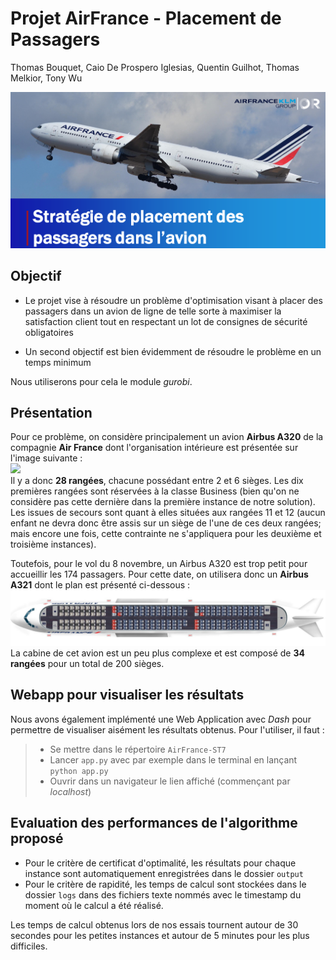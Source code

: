 # Projet AirFrance - Placement de Passagers

Thomas Bouquet, Caio De Prospero Iglesias, Quentin Guilhot, Thomas Melkior, Tony Wu 



![image_presentation](assets/image_presentation.png)



## Objectif

- Le projet vise à résoudre un problème d'optimisation visant à placer des passagers dans un avion de ligne de telle sorte à maximiser la satisfaction client tout en respectant un lot de consignes de sécurité obligatoires

- Un second objectif est bien évidemment de résoudre le problème en un temps minimum



Nous utiliserons pour cela le module *gurobi*.



## Présentation

Pour ce problème, on considère principalement un avion <strong>Airbus A320</strong> de la compagnie <strong>Air France</strong> dont l'organisation intérieure est présentée sur l'image suivante :
<br>
<img src='cabineA320AF.jpg'>
<br>
Il y a donc <strong>28 rangées</strong>, chacune possédant entre 2 et 6 sièges. Les dix premières rangées sont réservées à la classe Business (bien qu'on ne considère pas cette dernière dans la première instance de notre solution). Les issues de secours sont quant à elles situées aux rangées 11 et 12 (aucun enfant ne devra donc être assis sur un siège de l'une de ces deux rangées; mais encore une fois, cette contrainte ne s'appliquera pour les deuxième et troisième instances).

Toutefois, pour le vol du 8 novembre, un Airbus A320 est trop petit pour accueillir les 174 passagers. Pour cette date, on utilisera donc un <strong>Airbus A321</strong> dont le plan est présenté ci-dessous :
<br>
<img src='cabineA321AF.jpg'>
<br>
La cabine de cet avion est un peu plus complexe et est composé de <strong>34 rangées</strong> pour un total de 200 sièges.



## Webapp pour visualiser les résultats

Nous avons également implémenté une Web Application avec *Dash* pour permettre de visualiser aisément les résultats obtenus. Pour l'utiliser, il faut :

> - Se mettre dans le répertoire `AirFrance-ST7`
> - Lancer `app.py` avec par exemple dans le terminal en lançant `python app.py`
> - Ouvrir dans un navigateur le lien affiché (commençant par *localhost*)



## Evaluation des performances de l'algorithme proposé

- Pour le critère de certificat d'optimalité, les résultats pour chaque instance sont automatiquement enregistrées dans le dossier `output`
- Pour le critère de rapidité, les temps de calcul sont stockées dans le dossier `logs` dans des fichiers texte nommés avec le timestamp du moment où le calcul a été réalisé.



Les temps de calcul obtenus lors de nos essais tournent autour de 30 secondes pour les petites instances et autour de 5 minutes pour les plus difficiles.

 